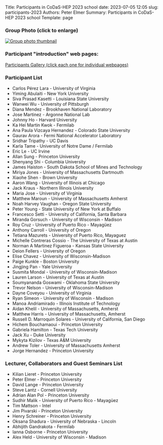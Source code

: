 Title: Participants in CoDaS-HEP 2023 school
date: 2023-07-05 12:05
slug: participants-2023
Authors: Peter Elmer
Summary: Participants in CoDaS-HEP 2023 school
Template: page

### Group Photo (click to enlarge)

[![Group photo thumbnail](/downloads/codas-hep-2023-group-photo-thumbnail.jpg)](/downloads/codas-hep-2023-group-photo.jpg)

### Participant "introduction" web pages:

[Participants Gallery (click each one for individual webpages)](https://iris-hep.org/codas-hep.html)

### Participant List

  * Carlos Pérez Lara - University of Virginia
  * Yiming Abulaiti - New York University
  * Siva Prasad Kasetti - Louisiana State University
  * Wanwei Wu - University of Pittsburgh
  * Diana Mendez - Brookhaven National Laboratory
  * Jose Martinez - Argonne National Lab
  * Johnny Ho - Harvard University
  * Ka Hei Martin Kwok - Fermilab
  * Ana Paula Vizcaya Hernandez - Colorado State University
  * Gaurav Arora - Fermi National Accelerator Laboratory
  * Sridhar Tripathy - UC Davis
  * Karla Tame - University of Notre Dame / Fermilab
  * Eric Le - UC Irvine
  * Allan Sung - Princeton University
  * Shenyang Shi - Columbia University
  * James Haiston - South Dakota School of Mines and Technology
  * Miriya Jones - University of Massachusetts Dartmouth
  * Xiaohe Shen - Brown University
  * Aaron Wang - University of Illinois at Chicago
  * Jack Kraus - Northern Illinois University
  * Maria Jose -  University of Virginia
  * Matthew Maroun - University of Massachusetts Amherst
  * Noah Harvey Vaughan - Oregon State University
  * Peter Young - State University of New York at Buffalo
  * Francesco Setti - University of California, Santa Barbara
  * Miranda Gorsuch - University of Wisconsin - Madison
  * Roy Cruz - University of Puerto Rico - Mayagüez
  * Anthony Carroll - University of Oregon
  * Tetiana Mazurets - University of Puerto Rico, Mayaguez
  * Michelle Contreras Cossio - The University of Texas at Austin
  * Norman A Martinez Figueroa - Kansas State University
  * Deion Fellers - University of Oregon
  * Elise Chavez - University of Wisconsin-Madison
  * Paige Kunkle - Boston University
  * Jingjing Pan - Yale University
  * Susmita Mondal - University of Wisconsin-Madison
  * Lauren Larson - University of Texas at Austin
  * Soumyananda Goswami - Oklahoma State University
  * Trevor Nelson - University of Wisconsin-Madison
  * Dayne Coveyou - University of Virginia
  * Ryan Simeon - University of Wisconsin - Madison
  * Manoa Andriamirado - Illinois Institute of Technology
  * Aidan Khelil - University of Massachusetts, Amherst
  * Matthew Harris - University of Massachusetts, Amherst
  * Russell D. Marroquin Solares - University of California, San Diego
  * Hichem Bouchamaoui -  Princeton University 
  * Gabriela Hamilton -  Texas Tech University
  * Jack Xu - Duke University
  * Mykyta Kizilov - Texas A&M University
  * Andrew Toler - University of Massachusetts Amherst
  * Jorge Hernandez - Princeton University 

### Lecturer, Collaborators and Guest Seminars List

  * Kilian Lieret - Princeton University
  * Peter Elmer - Princeton University
  * David Lange - Princeton University
  * Steve Lantz - Cornell University
  * Adrian Alan Pol - Princeton University
  * Sudhir Malik - University of Puerto Rico - Mayagüez
  * Tim Mattson - Intel
  * Jim Pivarski - Princeton University
  * Henry Schreiner - Princeton University
  * Oksana Shadura - University of Nebraska - Lincoln
  * Abhijith Gandrakota - Fermilab
  * Ianna Osborne - Princeton University
  * Alex Held - University of Wisconsin - Madison



